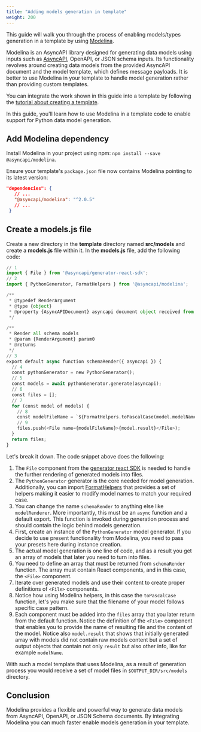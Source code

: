 ```yaml
---
title: "Adding models generation in template"
weight: 200
---
```


This guide will walk you through the process of enabling models/types generation in a template by using [Modelina](https://www.asyncapi.com/tools/modelina).

Modelina is an AsyncAPI library designed for generating data models using inputs such as [AsyncAPI](generator/asyncapi-document), OpenAPI, or JSON schema inputs. Its functionality revolves around creating data models from the provided AsyncAPI document and the model template, which defines message payloads. It is better to use Modelina in your template to handle model generation rather than providing custom templates.

You can integrate the work shown in this guide into a template by following the [tutorial about creating a template](https://www.asyncapi.com/docs/tools/generator/generator-template).

In this guide, you'll learn how to use Modelina in a template code to enable support for Python data model generation.

## Add Modelina dependency

Install Modelina in your project using npm: `npm install --save @asyncapi/modelina`.

Ensure your template's `package.json` file now contains Modelina pointing to its latest version:

 ```json
 "dependencies": {
    // ...
    "@asyncapi/modelina": "^2.0.5"
    // ...
  }
```

## Create a models.js file

Create a new directory in the **template** directory named **src/models** and create a **models.js** file within it. In the **models.js** file, add the following code:

```python
// 1
import { File } from '@asyncapi/generator-react-sdk';
// 2
import { PythonGenerator, FormatHelpers } from '@asyncapi/modelina';

/**
 * @typedef RenderArgument
 * @type {object}
 * @property {AsyncAPIDocument} asyncapi document object received from the generator.
 */

/**
 * Render all schema models
 * @param {RenderArgument} param0 
 * @returns 
 */
// 3
export default async function schemaRender({ asyncapi }) {
  // 4 
  const pythonGenerator = new PythonGenerator();
  // 5
  const models = await pythonGenerator.generate(asyncapi);
  // 6
  const files = [];
  // 7
  for (const model of models) {
    // 8
    const modelFileName = `${FormatHelpers.toPascalCase(model.modelName)}.py`;
    // 9
    files.push(<File name={modelFileName}>{model.result}</File>);
  }
  return files;
}
```

Let's break it down. The code snippet above does the following:

1. The `File` component from the [generator react SDK](https://github.com/asyncapi/generator-react-sdk) is needed to handle the further rendering of generated models into files.
2. The `PythonGenerator` generator is the core needed for model generation. Additionally, you can import [FormatHelpers](https://github.com/asyncapi/modelina/blob/master/src/helpers/FormatHelpers.ts) that provides a set of helpers making it easier to modify model names to match your required case.
3. You can change the name `schemaRender` to anything else like `modelRenderer`. More importantly, this must be an `async` function and a default export. This function is invoked during generation process and should contain the logic behind models generation.
4. First, create an instance of the `PythonGenerator` model generator. If you decide to use present functionality from Modelina, you need to pass your presets here during instance creation.
5. The actual model generation is one line of code, and as a result you get an array of models that later you need to turn into files.
6. You need to define an array that must be returned from `schemaRender` function. The array must contain React components, and in this case, the `<File>` component.
7. Iterate over generated models and use their content to create proper definitions of `<File>` components.
8. Notice how using Modelina helpers, in this case the  `toPascalCase` function, let's you make sure that the filename of your model follows specific case pattern.
9. Each component must be added into the `files` array that you later return from the default function. Notice the definition of the `<File>` component that enables you to provide the name of resulting file and the content of the model. Notice also `model.result` that shows that initially generated array with models did not contain raw models content but a set of output objects that contain not only `result` but also other info, like for example `modelName`.

With such a model template that uses Modelina, as a result of generation process you would receive a set of model files in `$OUTPUT_DIR/src/models` directory.

## Conclusion

Modelina provides a flexible and powerful way to generate data models from AsyncAPI, OpenAPI, or JSON Schema documents. By integrating Modelina you can much faster enable models generation in your template.
